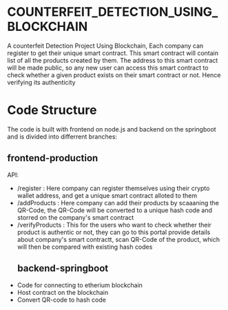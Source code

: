 # COUNTERFEIT_DETECTION_USING_BLOCKCHAIN
A counterfeit Detection Project Using Blockchain, Each company can register to get their unique smart contract. This smart contract will contain list of all the products created by them. The address to this smart contract will be made public, so any new user can access this smart contract to check whether a given product exists on their smart contract or not. Hence verifying its authenticity

# Code Structure
The code is built with frontend on node.js and backend on the springboot and is divided into differrent branches:
<h2> frontend-production </h2>

<hi>API:</h1>
<ul>
  <li>/register : Here company can register themselves using their crypto wallet address, and get a unique smart contract alloted to them</li>
  <li>/addProducts : Here company can add their products by scaaaning the QR-Code, the QR-Code will be converted to a unique hash code and storred on the company's smart contract</li>
  <li>/verifyProducts : This for the users who want to check whether their product is authentic or not, they can go to this portal provide details about company's smart contractt, scan QR-Code of the product, which will then be compared with existing hash codes</li>
<h2> backend-springboot </h2>
  <li> Code for connecting to etherium blockchain</li>
  <li> Host contract on the blockchain</li>
  <li> Convert QR-code to hash code</li>  
